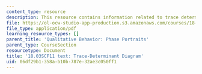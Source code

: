 ```yaml
---
content_type: resource
description: This resource contains information related to trace determinant diagram.
file: https://ol-ocw-studio-app-production.s3.amazonaws.com/courses/18-03sc-differential-equations-fall-2011/06df29b1358ab10b787e32ae3c050ff1_MIT18_03SCF11_s34_5text.pdf
file_type: application/pdf
learning_resource_types: []
parent_title: 'Qualitative Behavior: Phase Portraits'
parent_type: CourseSection
resourcetype: Document
title: '18.03SCF11 text: Trace-Determinant Diagram'
uid: 06df29b1-358a-b10b-787e-32ae3c050ff1
---
```

